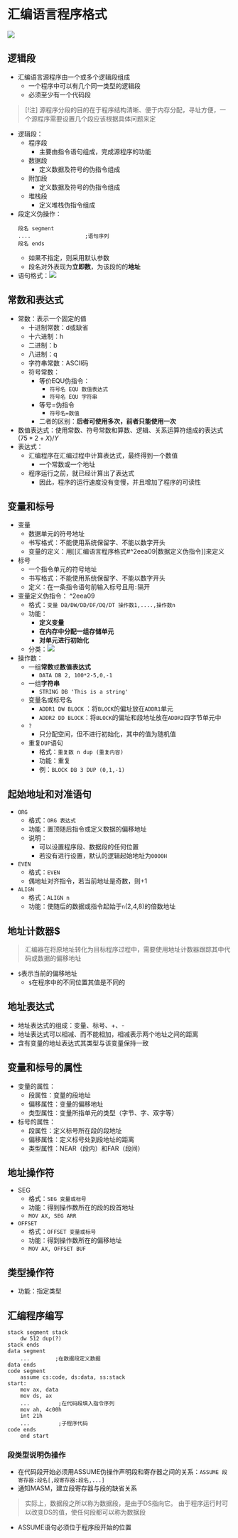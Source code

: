 # 汇编语言程序格式
![](https://raw.githubusercontent.com/alwaysmissin/picgo/main/20221215152347.png)
## 逻辑段
- 汇编语言源程序由一个或多个逻辑段组成
	- 一个程序中可以有几个同一类型的逻辑段
	- 必须至少有一个代码段

> [!注]
> 源程序分段的目的在于程序结构清晰、便于内存分配，寻址方便，一个源程序需要设置几个段应该根据具体问题来定
- 逻辑段：
	- 程序段
		- 主要由指令语句组成，完成源程序的功能
	- 数据段
		- 定义数据及符号的伪指令组成
	- 附加段
		- 定义数据及符号的伪指令组成
	- 堆栈段
		- 定义堆栈伪指令组成
- 段定义伪操作：
	```assembly
	段名 segment
	....                 ;语句序列
	段名 ends
	```
	- 如果不指定，则采用默认参数
	- 段名对外表现为**立即数**，为该段的的**地址**
- 语句格式：![](https://raw.githubusercontent.com/alwaysmissin/picgo/main/20221215152927.png)
## 常数和表达式
- 常数：表示一个固定的值
	- 十进制常数：d或缺省
	- 十六进制：h
	- 二进制：b
	- 八进制：q
	- 字符串常数：ASCII码
	- 符号常数：
		- 等价EQU伪指令：
			- `符号名 EQU 数值表达式`
			- `符号名 EQU 字符串`
		- 等号=伪指令
			- `符号名=数值`
		- 二者的区别：**后者可使用多次，前者只能使用一次**
- 数值表达式：使用常数、符号常数和算数、逻辑、关系运算符组成的表达式$(75*2+X)/Y$
- 表达式：
	- 汇编程序在汇编过程中计算表达式，最终得到一个数值
		- 一个常数或一个地址
	- 程序运行之前，就已经计算出了表达式
		- 因此，程序的运行速度没有变慢，并且增加了程序的可读性
## 变量和标号
- 变量
	- 数据单元的符号地址
	- 书写格式：不能使用系统保留字、不能以数字开头
	- 变量的定义：用[[汇编语言程序格式#^2eea09|数据定义伪指令]]来定义
- 标号
	- 一个指令单元的符号地址
	- 书写格式：不能使用系统保留字、不能以数字开头
	- 定义：在一条指令语句前输入标号且用`:`隔开
- 变量定义伪指令： ^2eea09
	- 格式：`变量 DB/DW/DD/DF/DQ/DT 操作数1,....,操作数n`
	- 功能：
		- **定义变量**
		- **在内存中分配一组存储单元**
		- **对单元进行初始化**
	- 分类：![](https://raw.githubusercontent.com/alwaysmissin/picgo/main/20221215153740.png)
- 操作数：
	- 一组**常数**或**数值表达式**
		- `DATA DB 2, 100*2-5,0,-1`
	- 一组**字符串**
		- `STRING DB 'This is a string'`
	- 变量名或标号名
		- `ADDR1 DW BLOCK` ：将`BLOCK`的偏址放在`ADDR1`单元
		- `ADDR2 DD BLOCK`：将`BLOCK`的偏址和段地址放在`ADDR2`四字节单元中
	- `?`
		- 只分配空间，但不进行初始化，其中的值为随机值
	- 重复`DUP`语句
		- 格式：`重复数 n dup (重复内容)`
		- 功能：重复
		- 例：`BLOCK DB 3 DUP (0,1,-1)`
## 起始地址和对准语句
- `ORG`
	- 格式：`ORG 表达式`
	- 功能：置顶随后指令或定义数据的偏移地址
	- 说明：
		- 可以设置程序段、数据段的任何位置
		- 若没有进行设置，默认的逻辑起始地址为`0000H`
- `EVEN`
	- 格式：`EVEN`
	- 偶地址对齐指令，若当前地址是奇数，则+1
- `ALIGN`
	- 格式：`ALIGN n`
	- 功能：使随后的数据或指令起始于`n`(2,4,8)的倍数地址
## 地址计数器$
> 汇编器在将原地址转化为目标程序过程中，需要使用地址计数器跟踪其中代码或数据的偏移地址
- `$`表示当前的偏移地址
	- `$`在程序中的不同位置其值是不同的
## 地址表达式
- 地址表达式的组成：变量、标号、+、-
- 地址表达式可以相减、而不能相加，相减表示两个地址之间的距离
- 含有变量的地址表达式其类型与该变量保持一致

## 变量和标号的属性
- 变量的属性：
	- 段属性：变量的段地址
	- 偏移属性：变量的偏移地址
	- 类型属性：变量所指单元的类型（字节、字、双字等）
- 标号的属性：
	- 段属性：定义标号所在段的段地址
	- 偏移属性：定义标号处到段地址的距离
	- 类型属性：NEAR（段内）和FAR（段间）

## 地址操作符
- SEG
	- 格式：`SEG 变量或标号`
	- 功能：得到操作数所在的段的段首地址
	- `MOV AX, SEG ARR`
- `OFFSET`
	- 格式：`OFFSET 变量或标号`
	- 功能：得到操作数所在的偏移地址
	- `MOV AX, OFFSET BUF`

## 类型操作符
- 功能：指定类型

## 汇编程序编写
```assembly
stack segment stack
    dw 512 dup(?)
stack ends
data segment
    ...        ;在数据段定义数据
data ends
code segment
    assume cs:code, ds:data, ss:stack
start:
    mov ax, data
    mov ds, ax
    ...         ;在代码段填入指令序列
    mov ah, 4c00h
    int 21h
    ...         ;子程序代码
code ends
    end start
```
### 段类型说明伪操作
- 在代码段开始必须用ASSUME伪操作声明段和寄存器之间的关系：`ASSUME 段寄存器:段名[,段寄存器:段名,...]`
- 通知MASM，建立段寄存器与段的缺省关系
> 实际上，数据段之所以称为数据段，是由于DS指向它。
> 由于程序运行时可以改变DS的值，使任何段都可以称为数据段
- ASSUME语句必须位于程序段开始的位置